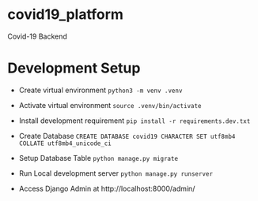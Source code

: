 # covid19_platform
Covid-19 Backend


# Development Setup
- Create virtual environment
    `python3 -m venv .venv`

- Activate virtual environment
    `source .venv/bin/activate`

- Install development requirement
    `pip install -r requirements.dev.txt `

- Create Database
    `CREATE DATABASE covid19 CHARACTER SET utf8mb4 COLLATE utf8mb4_unicode_ci`

- Setup Database Table
    `python manage.py migrate`

- Run Local development server
    `python manage.py runserver`

- Access Django Admin at http://localhost:8000/admin/  
